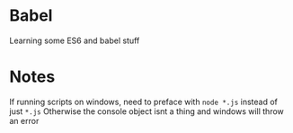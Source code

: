 # Babel
Learning some ES6 and babel stuff

# Notes
If running scripts on windows, need to preface with `node *.js` instead of just `*.js`
Otherwise the console object isnt a thing and windows will throw an error